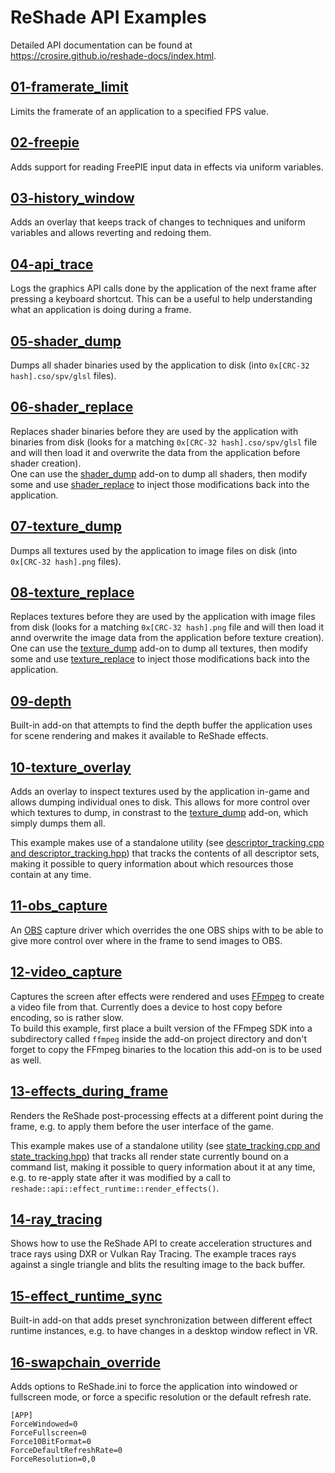 ReShade API Examples
====================

Detailed API documentation can be found at https://crosire.github.io/reshade-docs/index.html.

## [01-framerate_limit](/examples/01-framerate_limit)

Limits the framerate of an application to a specified FPS value.

## [02-freepie](/examples/02-freepie)

Adds support for reading FreePIE input data in effects via uniform variables.

## [03-history_window](/examples/03-history_window)

Adds an overlay that keeps track of changes to techniques and uniform variables and allows reverting and redoing them.

## [04-api_trace](/examples/04-api_trace)

Logs the graphics API calls done by the application of the next frame after pressing a keyboard shortcut. This can be a useful to help understanding what an application is doing during a frame.

## [05-shader_dump](/examples/05-shader_dump)

Dumps all shader binaries used by the application to disk (into `0x[CRC-32 hash].cso/spv/glsl` files).

## [06-shader_replace](/examples/06-shader_replace)

Replaces shader binaries before they are used by the application with binaries from disk (looks for a matching `0x[CRC-32 hash].cso/spv/glsl` file and will then load it and overwrite the data from the application before shader creation).\
One can use the [shader_dump](#05-shader_dump) add-on to dump all shaders, then modify some and use [shader_replace](#06-shader_replace) to inject those modifications back into the application.

## [07-texture_dump](/examples/07-texture_dump)

Dumps all textures used by the application to image files on disk (into `0x[CRC-32 hash].png` files).

## [08-texture_replace](/examples/08-texture_replace)

Replaces textures before they are used by the application with image files from disk (looks for a matching `0x[CRC-32 hash].png` file and will then load it annd overwrite the image data from the application before texture creation).\
One can use the [texture_dump](#07-texture_dump) add-on to dump all textures, then modify some and use [texture_replace](#08-texture_replace) to inject those modifications back into the application.

## [09-depth](/examples/09-depth)

Built-in add-on that attempts to find the depth buffer the application uses for scene rendering and makes it available to ReShade effects.

## [10-texture_overlay](/examples/10-texture_overlay)

Adds an overlay to inspect textures used by the application in-game and allows dumping individual ones to disk. This allows for more control over which textures to dump, in constrast to the [texture_dump](#07-texture_dump) add-on, which simply dumps them all.

This example makes use of a standalone utility (see [descriptor_tracking.cpp and descriptor_tracking.hpp](/examples/utils/descriptor_tracking.hpp)) that tracks the contents of all descriptor sets, making it possible to query information about which resources those contain at any time.

## [11-obs_capture](/examples/11-obs_capture)

An [OBS](https://obsproject.com/) capture driver which overrides the one OBS ships with to be able to give more control over where in the frame to send images to OBS.

## [12-video_capture](/examples/12-video_capture)

Captures the screen after effects were rendered and uses [FFmpeg](https://ffmpeg.org/) to create a video file from that. Currently does a device to host copy before encoding, so is rather slow.\
To build this example, first place a built version of the FFmpeg SDK into a subdirectory called `ffmpeg` inside the add-on project directory and don't forget to copy the FFmpeg binaries to the location this add-on is to be used as well.

## [13-effects_during_frame](/examples/13-effects_during_frame)

Renders the ReShade post-processing effects at a different point during the frame, e.g. to apply them before the user interface of the game.

This example makes use of a standalone utility (see [state_tracking.cpp and state_tracking.hpp](/examples/utils/state_tracking.hpp)) that tracks all render state currently bound on a command list, making it possible to query information about it at any time, e.g. to re-apply state after it was modified by a call to `reshade::api::effect_runtime::render_effects()`.

## [14-ray_tracing](/examples/14-ray_tracing)

Shows how to use the ReShade API to create acceleration structures and trace rays using DXR or Vulkan Ray Tracing. The example traces rays against a single triangle and blits the resulting image to the back buffer.

## [15-effect_runtime_sync](/examples/15-effect_runtime_sync)

Built-in add-on that adds preset synchronization between different effect runtime instances, e.g. to have changes in a desktop window reflect in VR.

## [16-swapchain_override](/examples/16-swapchain_override)

Adds options to ReShade.ini to force the application into windowed or fullscreen mode, or force a specific resolution or the default refresh rate.

```
[APP]
ForceWindowed=0
ForceFullscreen=0
Force10BitFormat=0
ForceDefaultRefreshRate=0
ForceResolution=0,0
```
